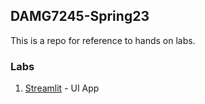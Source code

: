 ## DAMG7245-Spring23
This is a repo for reference to hands on labs.

### Labs
1. [Streamlit](streamlit) - UI App
